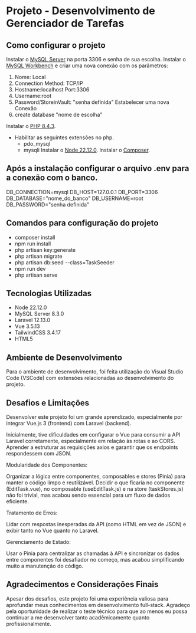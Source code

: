 # Projeto - Desenvolvimento de Gerenciador de Tarefas

## Como configurar o projeto
Instalar o [MySQL Server](https://dev.mysql.com/downloads/mysql/) na porta 3306 e senha de sua escolha.
Instalar o [MySQL Workbench](https://dev.mysql.com/downloads/workbench/) e criar uma nova conexão com os parâmetros:
1. Nome: Local
2. Connection Method: TCP/IP
3. Hostname:localhost Port:3306
4. Username:root
5. Password/StoreinVault: "senha definida"
Estabelecer uma nova Conexão 
6. create database "nome de escolha"

Instalar o [PHP 8.4.3](https://www.php.net/releases/).
- Habilitar as seguintes extensões no php.
    - pdo_mysql
    - mysqli
Instalar o [Node 22.12.0](https://nodejs.org/pt/blog/release/v22.12.0).
Instalar o [Composer](https://getcomposer.org/download/).

## Após a instalação configurar o arquivo .env para a conexão com o banco.

DB_CONNECTION=mysql
DB_HOST=127.0.0.1
DB_PORT=3306
DB_DATABASE="nome_do_banco"
DB_USERNAME=root
DB_PASSWORD="senha definida"

## Comandos para configuração do projeto

- composer install
- npm run install
- php artisan key:generate
- php artisan migrate
- php artisan db:seed --class=TaskSeeder
- npm run dev
- php artisan serve

## Tecnologias Utilizadas
- Node 22.12.0
- MySQL Server 8.3.0
- Laravel 12.13.0
- Vue 3.5.13
- TailwindCSS 3.4.17
- HTML5

## Ambiente de Desenvolvimento

Para o ambiente de desenvolvimento, foi feita utilização do Visual Studio Code (VSCode) com extensões relacionadas ao desenvolvimento do projeto.

## Desafios e Limitações

Desenvolver este projeto foi um grande aprendizado, especialmente por integrar Vue.js 3 (frontend) com Laravel (backend).

Inicialmente, tive dificuldades em configurar o Vue para consumir a API Laravel corretamente, especialmente em relação às rotas e ao CORS. Aprender a estruturar as requisições axios e garantir que os endpoints respondessem com JSON.

Modularidade dos Componentes:

Organizar a lógica entre componentes, composables e stores (Pinia) para manter o código limpo e reutilizável. Decidir o que ficaria no componente (EditTask.vue), no composable (useEditTask.js) e na store (taskStores.js) não foi trivial, mas acabou sendo essencial para um fluxo de dados eficiente.

Tratamento de Erros:

Lidar com respostas inesperadas da API (como HTML em vez de JSON) e exibir tanto no Vue quanto no Laravel.

Gerenciamento de Estado:

Usar o Pinia para centralizar as chamadas à API e sincronizar os dados entre componentes foi desafiador no começo, mas acabou simplificando muito a manutenção do código.

## Agradecimentos e Considerações Finais

Apesar dos desafios, este projeto foi uma experiência valiosa para aprofundar meus conhecimentos em desenvolvimento full-stack. Agradeço pela oportunidade de realizar o teste técnico para que ao menos eu possa continuar a me desenvolver tanto acadêmicamente quanto profissionalmente.
